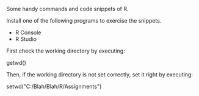 Some handy commands and code snippets of R.

Install one of the following programs to exercise the snippets.
  - R Console
  - R Studio

First check the working directory by executing:

getwd()

Then, if the working directory is not set correctly, set it right by executing:

setwd("C:/Blah/Blah/R/Assignments")

